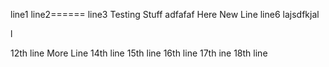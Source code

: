 line1
line2======
line3
Testing Stuff
adfafaf
Here New Line
line6
lajsdfkjal

l

12th line
More Line
14th line
15th line
16th line
17th ine
18th line
